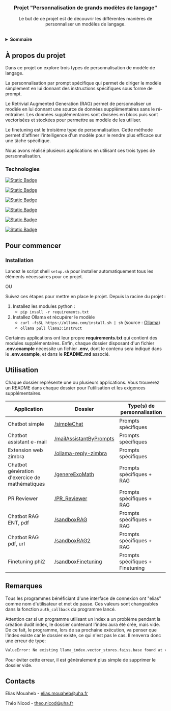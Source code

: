 <h3 align="center">Projet "Personnalisation de grands modèles de langage"</h3>
<p align="center">Le but de ce projet est de découvrir les différentes manières de personnaliser un modèles de langage.</p>
<br/>


<!-- TABLE OF CONTENTS -->
<details>
  <summary><strong>Sommaire</strong></summary>
  <ol>
    <li>
      <a href="#à-propos-du-projet">À propos du projet</a>
      <ul>
        <li><a href="#technologies">Technologies</a></li>
      </ul>
    </li>
    <li>
      <a href="#pour-commencer">Pour commencer</a>
      <ul>
        <li><a href="#installation">Installation</a></li>
      </ul>
    </li>
    <li><a href="#utilisation">Utilisation</a></li>
    <li><a href="#contacts">Contacts</a></li>
  </ol>
</details>


<!-- ABOUT THE PROJECT -->
## À propos du projet

Dans ce projet on explore trois types de personnalisation de modèle de langage. 

La personnalisation par prompt spécifique qui permet de diriger le modèle simplement en lui donnant des instructions spécifiques sous forme de prompt. 

Le Retrivial Augmented Generation (RAG) permet de personnaliser un modèle en lui donnant une source de données supplémentaires sans le ré-entraîner. Les données supplémentaires sont divisées en blocs puis sont vectorisées et stockées pour permettre au modèle de les utiliser. 

Le finetuning est le troisième type de personnalisation. Cette méthode permet d'affiner l'intelligence d'un modèle pour le rendre plus efficace sur une tâche spécifique.

Nous avons réalisé plusieurs applications en utilisant ces trois types de personnalisation.


### Technologies
[![Static Badge](https://img.shields.io/badge/Langchain-blue?style=for-the-badge&link=https%3A%2F%2Fwww.langchain.com%2F)](https://www.langchain.com/)

[![Static Badge](https://img.shields.io/badge/LLAMAINDEX-lightblue?style=for-the-badge)
](https://www.llamaindex.ai/)

[![Static Badge](https://img.shields.io/badge/Chainlit-pink?style=for-the-badge&link=https%3A%2F%2Fwww.langchain.com%2F)
](https://chainlit.io/)

[![Static Badge](https://img.shields.io/badge/PYTORCH-orange?style=for-the-badge)
](https://pytorch.org/)

[![Static Badge](https://img.shields.io/badge/FAISS-white?style=for-the-badge)
](https://ai.meta.com/tools/faiss/)

[![Static Badge](https://img.shields.io/badge/CHROMADB-lightgrey?style=for-the-badge)
](https://www.trychroma.com/)


<!-- GETTING STARTED -->
## Pour commencer

### Installation

Lancez le script  shell `setup.sh` pour installer automatiquement  tous les éléments nécessaires pour ce projet.

OU

Suivez ces étapes pour mettre en place le projet.
Depuis la racine du projet :

1.  Installez les modules python :
	- `pip insall -r requirements.txt`
2. Installez Ollama et récupérer le modèle
	- `curl -fsSL https://ollama.com/install.sh | sh`  (source : [Ollama](https://ollama.com/download))
	- `ollama pull llama3:instruct`

Certaines applications ont leur propre **requirements.txt** qui contient des modules supplémentaires.
Enfin, chaque dossier disposant d'un fichier **.env.example** nécessite un fichier **.env**, dont le contenu sera indiqué dans le **.env.example**, et dans le **README.md** associé.


<!-- USAGE EXAMPLES -->
## Utilisation

Chaque dossier représente une ou plusieurs applications. Vous trouverez un README dans chaque dossier pour l'utilisation et les exigences supplémentaires.

| Application  | Dossier | Type(s) de personnalisation |
|-----------|-----------|-----------|
| Chatbot simple | [/simpleChat](https://github.com/eisenhowair/ProjetLLM/tree/main/simpleChat) | Prompts spécifiques |
| Chatbot assistant e-mail | [/mailAssistantByPrompts](https://github.com/eisenhowair/ProjetLLM/tree/main/mailAssistantByPrompts) | Prompts spécifiques |
| Extension web zimbra | [/ollama-reply-zimbra](https://github.com/eisenhowair/ProjetLLM/tree/main/ollama-reply-zimbra) | Prompts spécifiques |
| Chatbot génération d'exercice de mathématiques | [/genereExoMath](https://github.com/eisenhowair/ProjetLLM/tree/main/genereExoMath) | Prompts spécifiques + RAG |
| PR Reviewer  | [/PR_Reviewer](https://github.com/eisenhowair/ProjetLLM/tree/main/PR_Reviewer) | Prompts spécifiques + RAG |
| Chatbot RAG ENT, pdf | [/sandboxRAG](https://github.com/eisenhowair/ProjetLLM/tree/main/sandboxRAG) | Prompts spécifiques + RAG |
| Chatbot RAG pdf, url | [/sandboxRAG2](https://github.com/eisenhowair/ProjetLLM/tree/main/sandboxRAG2) | Prompts spécifiques + RAG |
| Finetuning phi2 | [/sandboxFinetuning](https://github.com/eisenhowair/ProjetLLM/tree/main/sandboxFinetuning) | Prompts spécifiques + Finetuning |


## Remarques

Tous les programmes bénéficiant d'une interface de connexion ont "elias" comme nom d'utilisateur et mot de passe. Ces valeurs sont changeables dans la fonction `auth_callback` du programme lancé.

Attention car si un programme utilisant un index a un problème pendant la création dudit index, le dossier contenant l'index aura été crée, mais vide. De ce fait, le programme, lors de sa prochaine exécution, va penser que l'index existe car le dossier existe, ce qui n'est pas le cas. Il renverra donc une erreur de type:
```bash
ValueError: No existing llama_index.vector_stores.faiss.base found at vectorstores/llama_index_mpnet/default__vector_store.json.
```
Pour éviter cette erreur, il est généralement plus simple de supprimer le dossier vide.


<!-- CONTACT -->
## Contacts

Elias Mouaheb - elias.mouaheb@uha.fr

Théo Nicod - theo.nicod@uha.fr
